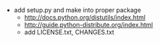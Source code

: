 * add setup.py and make into proper package
  - http://docs.python.org/distutils/index.html
  - http://guide.python-distribute.org/index.html
  - add LICENSE.txt, CHANGES.txt
